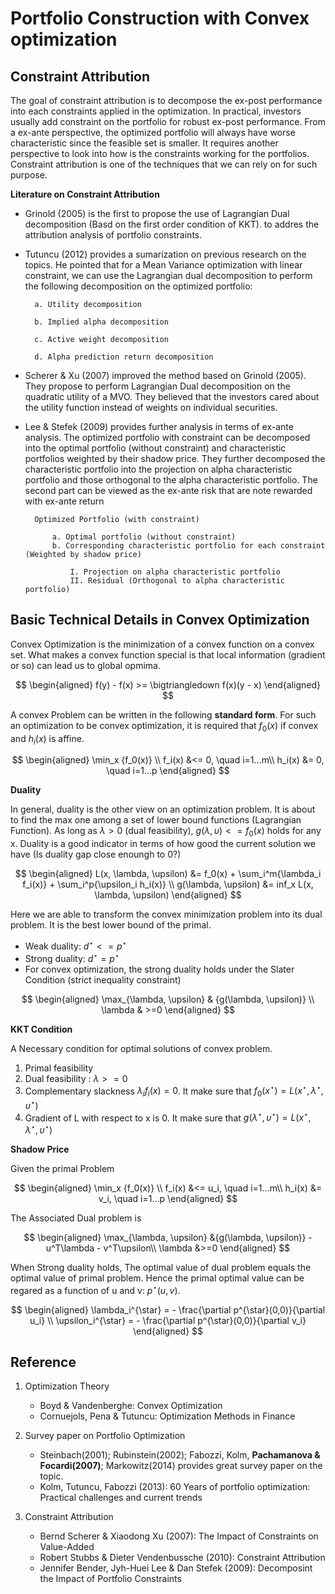 
# Portfolio Construction with Convex optimization


## Constraint Attribution

The goal of constraint attribution is to decompose the ex-post performance into each constraints applied in the optimization. In practical, investors usually add constraint on the portfolio for robust ex-post performance. From a ex-ante perspective, the optimized portfolio will always have worse characteristic since the feasible set is smaller. It requires another perspective to look into how is the constraints working for the portfolios. Constraint attribution is one of the techniques that we can rely on for such purpose.


**Literature on Constraint Attribution**

- Grinold (2005) is the first  to propose the use of Lagrangian Dual decomposition (Basd on the first order condition of KKT). to addres the attribution analysis of portfolio constraints.
- Tutuncu (2012) provides a sumarization on previous research on the topics. He pointed that for a Mean Variance optimization with linear constraint, we can use the Lagrangian dual decomposition to perform the following decomposition on the optimized portfolio:
    
        a. Utility decomposition

        b. Implied alpha decomposition

        c. Active weight decomposition

        d. Alpha prediction return decomposition

- Scherer & Xu (2007) improved the method based on Grinold (2005). They propose to perform Lagrangian Dual decomposition on the quadratic utility of a MVO. They believed that the investors cared about the utility function instead of weights on individual securities.
- Lee & Stefek (2009) provides further analysis in terms of ex-ante analysis. The optimized portfolio with constraint can be  decomposed into the optimal portfolio (without constraint) and characteristic portfolios weighted by their shadow price. They further decomposed the characteristic portfolio into the projection on alpha characteristic portfolio and those orthogonal to the alpha characteristic portfolio. The second part can be viewed as the ex-ante risk that are note rewarded with ex-ante return
    
        Optimized Portfolio (with constraint)

            a. Optimal portfolio (without constraint)
            b. Corresponding characteristic portfolio for each constraint (Weighted by shadow price)

                I. Projection on alpha characteristic portfolio
                II. Residual (Orthogonal to alpha characteristic portfolio)   


## Basic Technical Details in Convex Optimization

Convex Optimization is the minimization of a convex function on a convex set. What makes a convex function special is that local information (gradient or so) can lead us to global opmima. 

$$
\begin{aligned}
f(y) - f(x) >= \bigtriangledown f(x)(y - x)
\end{aligned}
$$

A convex Problem can be written in the following **standard form**. For such an optimization to be convex optimization, it is required that $f_0(x)$ if convex and $h_i(x)$ is affine. 

$$
\begin{aligned}
\min_x {f_0(x)} \\ 
f_i(x) &<= 0, \quad i=1...m\\
h_i(x) &= 0, \quad i=1...p
\end{aligned}
$$

**Duality**

In general, duality is the other view on an optimization problem. It is about to find the max one among a set of lower bound functions (Lagrangian Function). As long as $\lambda > 0$ (dual feasibility), $g(\lambda, \upsilon) <= f_0(x)$ holds for any x. Duality is a good indicator in terms of how good the current solution we have (Is duality gap close enoungh to 0?)

$$
\begin{aligned}
L(x, \lambda, \upsilon) &= f_0(x) + \sum_i^m{\lambda_i f_i(x)} + \sum_i^p{\upsilon_i h_i(x)} \\
g(\lambda, \upsilon) &= inf_x L(x, \lambda, \upsilon)
\end{aligned}
$$

Here we are able to transform the convex minimization problem into its dual problem. It is the best lower bound of the primal. 

- Weak duality: $d^{\star} <= p^{\star}$
- Strong duality: $d^{\star} = p^{\star}$
- For convex optimization, the strong duality holds under the Slater Condition (strict inequality constraint)

$$
\begin{aligned}
\max_{\lambda, \upsilon} & {g(\lambda, \upsilon)} \\
\lambda & >=0
\end{aligned}
$$

**KKT Condition**

A Necessary condition for optimal solutions of convex problem.

1. Primal feasibility
2. Dual feasibility : $\lambda >=0$
3. Complementary slackness $\lambda_i f_i(x) = 0$. It make sure that $f_0(x^{\star}) = L(x^{\star}, \lambda^{\star}, \upsilon^{\star})$
4. Gradient of L with respect to x is 0. It make sure that $g(\lambda^{\star}, \upsilon^{\star}) = L(x^{\star}, \lambda^{\star}, \upsilon^{\star})$

**Shadow Price**

Given the primal Problem

$$
\begin{aligned}
\min_x {f_0(x)} \\ 
f_i(x) &<= u_i, \quad i=1...m\\
h_i(x) &= v_i, \quad i=1...p
\end{aligned}
$$

The Associated Dual problem is 

$$
\begin{aligned}
\max_{\lambda, \upsilon} &{g(\lambda, \upsilon)} - u^T\lambda - v^T\upsilon\\
\lambda &>=0
\end{aligned}
$$

When Strong duality holds, The optimal value of dual problem equals the optimal value of primal problem. Hence the primal optimal value can be regared as a function of u and v: $p^{\star}(u, v)$. 

$$
\begin{aligned}
\lambda_i^{\star} = - \frac{\partial p^{\star}(0,0)}{\partial u_i} \\
\upsilon_i^{\star} = - \frac{\partial p^{\star}(0,0)}{\partial v_i} 
\end{aligned}
$$

## Reference

1. Optimization Theory
    - Boyd & Vandenberghe: Convex Optimization
    - Cornuejols, Pena & Tutuncu: Optimization Methods in Finance

2. Survey paper on Portfolio Optimization

    - Steinbach(2001); Rubinstein(2002); Fabozzi, Kolm, **Pachamanova & Focardi(2007)**; Markowitz(2014) provides great survey paper on the topic.
    - Kolm, Tutuncu, Fabozzi (2013): 60 Years of portfolio optimization: Practical challenges and current trends

3. Constraint Attribution
    - Bernd Scherer & Xiaodong Xu (2007): The Impact of Constraints on Value-Added
    - Robert Stubbs & Dieter Vendenbussche (2010): Constraint Attribution
    - Jennifer Bender, Jyh-Huei Lee & Dan Stefek (2009): Decomposint the Impact of Portfolio Constraints